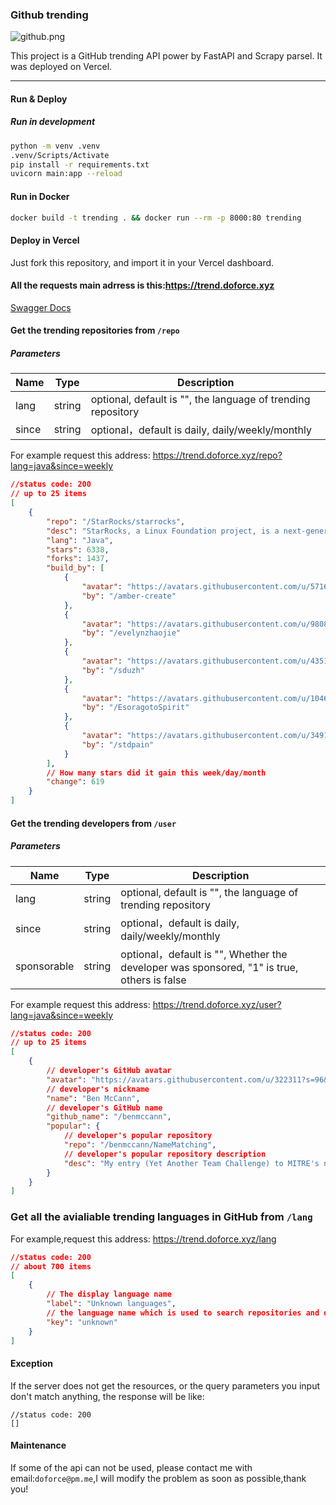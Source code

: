 ### Github trending

![github.png](http://upload-images.jianshu.io/upload_images/2040047-113772827550d86c.png?imageMogr2/auto-orient/strip%7CimageView2/2/w/1240)

This project is a GitHub trending API power by FastAPI and Scrapy parsel.
It was deployed on Vercel.

---

#### Run & Deploy

##### Run in development

```bash
python -m venv .venv
.venv/Scripts/Activate
pip install -r requirements.txt
uvicorn main:app --reload
```

#### Run in Docker

```bash
docker build -t trending . && docker run --rm -p 8000:80 trending
```

#### Deploy in Vercel

Just fork this repository, and import it in your Vercel dashboard.

#### All the requests main adrress is this:https://trend.doforce.xyz

[Swagger Docs](https://trend.doforce.xyz/docs)

#### Get the trending repositories from `/repo`

##### Parameters

| Name  | Type   | Description                                                  |
| ----- | ------ | ------------------------------------------------------------ |
| lang  | string | optional, default is "", the language of trending repository |
| since | string | optional，default is daily, daily/weekly/monthly             |

For example request this address:
https://trend.doforce.xyz/repo?lang=java&since=weekly

```json
//status code: 200
// up to 25 items
[
    {
        "repo": "/StarRocks/starrocks",
        "desc": "StarRocks, a Linux Foundation project, is a next-generation sub-second MPP OLAP database for full analytics scenarios, including multi-dimensional analytics, real-time analytics, and ad-hoc queries. InfoWorld’s 2023 BOSSIE Award for best open source software.",
        "lang": "Java",
        "stars": 6338,
        "forks": 1437,
        "build_by": [
            {
                "avatar": "https://avatars.githubusercontent.com/u/57167462?s=40&v=4",
                "by": "/amber-create"
            },
            {
                "avatar": "https://avatars.githubusercontent.com/u/98087056?s=40&v=4",
                "by": "/evelynzhaojie"
            },
            {
                "avatar": "https://avatars.githubusercontent.com/u/4351040?s=40&v=4",
                "by": "/sduzh"
            },
            {
                "avatar": "https://avatars.githubusercontent.com/u/104624482?s=40&v=4",
                "by": "/EsoragotoSpirit"
            },
            {
                "avatar": "https://avatars.githubusercontent.com/u/34912776?s=40&v=4",
                "by": "/stdpain"
            }
        ],
        // How many stars did it gain this week/day/month
        "change": 619
    }
]
```

#### Get the trending developers from `/user`

##### Parameters

| Name        | Type   | Description                                                                                |
| ----------- | ------ | ------------------------------------------------------------------------------------------ |
| lang        | string | optional, default is "", the language of trending repository                               |
| since       | string | optional，default is daily, daily/weekly/monthly                                           |
| sponsorable | string | optional，default is "", Whether the developer was sponsored, "1" is true, others is false |

For example request this address:
https://trend.doforce.xyz/user?lang=java&since=weekly

```json
//status code: 200
// up to 25 items
[
    {
        // developer's GitHub avatar
        "avatar": "https://avatars.githubusercontent.com/u/322311?s=96&v=4",
        // developer's nickname
        "name": "Ben McCann",
        // developer's GitHub name
        "github_name": "/benmccann",
        "popular": {
            // developer's popular repository
            "repo": "/benmccann/NameMatching",
            // developer's popular repository description
            "desc": "My entry (Yet Another Team Challenge) to MITRE's name matching competition"
        }
    }
]
```

### Get all the avialiable trending languages in GitHub from `/lang`

For example,request this address:
https://trend.doforce.xyz/lang

```json
//status code: 200
// about 700 items
[
    {
        // The display language name
        "label": "Unknown languages",
        // the language name which is used to search repositories and developers
        "key": "unknown"
    }
]
```

#### Exception

If the server does not get the resources, or the query parameters you input don't match anything, the response will be like:

```
//status code: 200
[]
```

#### Maintenance

If some of the api can not be used, please contact me with email:`doforce@pm.me`,I will modify the problem as soon as possible,thank you!
